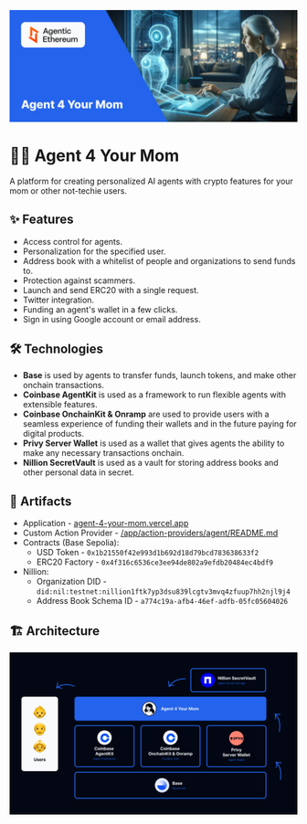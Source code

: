 ![Cover](/Cover.png)

# 👩‍🦰 Agent 4 Your Mom

A platform for creating personalized AI agents with crypto features for your mom or other not-techie users.

## ✨ Features

- Access control for agents.
- Personalization for the specified user.
- Address book with a whitelist of people and organizations to send funds to.
- Protection against scammers.
- Launch and send ERC20 with a single request.
- Twitter integration.
- Funding an agent's wallet in a few clicks.
- Sign in using Google account or email address.

## 🛠️ Technologies

- **Base** is used by agents to transfer funds, launch tokens, and make other onchain transactions.
- **Coinbase AgentKit** is used as a framework to run flexible agents with extensible features.
- **Coinbase OnchainKit & Onramp** are used to provide users with a seamless experience of funding their wallets and in the future paying for digital products.
- **Privy Server Wallet** is used as a wallet that gives agents the ability to make any necessary transactions onchain.
- **Nillion SecretVault** is used as a vault for storing address books and other personal data in secret.

## 🔗 Artifacts

- Application - [agent-4-your-mom.vercel.app](https://agent-4-your-mom.vercel.app/)
- Custom Action Provider - [/app/action-providers/agent/README.md](https://github.com/web3goals/agent-4-your-mom-prototype/blob/main/app/action-providers/agent/README.md)
- Contracts (Base Sepolia):
  - USD Token - `0x1b21550f42e993d1b692d18d79bcd783638633f2`
  - ERC20 Factory - `0x4f316c6536ce3ee94de802a9efdb20484ec4bdf9`
- Nillion:
  - Organization DID - `did:nil:testnet:nillion1ftk7yp3dsu839lcgtv3mvq4zfuup7hh2njl9j4`
  - Address Book Schema ID - `a774c19a-afb4-46ef-adfb-05fc05604026`

## 🏗️ Architecture

![Architecture](/Architecture.png)
